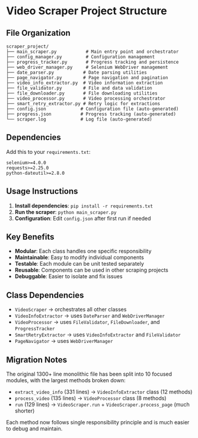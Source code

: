 # Video Scraper Project Structure

## File Organization

```
scraper_project/
├── main_scraper.py           # Main entry point and orchestrator
├── config_manager.py         # Configuration management
├── progress_tracker.py       # Progress tracking and persistence
├── web_driver_manager.py     # Selenium WebDriver management
├── date_parser.py           # Date parsing utilities
├── page_navigator.py        # Page navigation and pagination
├── video_info_extractor.py  # Video information extraction
├── file_validator.py        # File and data validation
├── file_downloader.py       # File downloading utilities
├── video_processor.py       # Video processing orchestrator
├── smart_retry_extractor.py # Retry logic for extractions
├── config.json             # Configuration file (auto-generated)
├── progress.json           # Progress tracking (auto-generated)
└── scraper.log             # Log file (auto-generated)
```

## Dependencies

Add this to your `requirements.txt`:
```
selenium>=4.0.0
requests>=2.25.0
python-dateutil>=2.8.0
```

## Usage Instructions

1. **Install dependencies**: `pip install -r requirements.txt`
2. **Run the scraper**: `python main_scraper.py`
3. **Configuration**: Edit `config.json` after first run if needed

## Key Benefits

- **Modular**: Each class handles one specific responsibility
- **Maintainable**: Easy to modify individual components
- **Testable**: Each module can be unit tested separately
- **Reusable**: Components can be used in other scraping projects
- **Debuggable**: Easier to isolate and fix issues

## Class Dependencies

- `VideoScraper` → orchestrates all other classes
- `VideoInfoExtractor` → uses `DateParser` and `WebDriverManager`
- `VideoProcessor` → uses `FileValidator`, `FileDownloader`, and `ProgressTracker`
- `SmartRetryExtractor` → uses `VideoInfoExtractor` and `FileValidator`
- `PageNavigator` → uses `WebDriverManager`

## Migration Notes

The original 1300+ line monolithic file has been split into 10 focused modules, with the largest methods broken down:

- `extract_video_info` (331 lines) → `VideoInfoExtractor` class (12 methods)
- `process_video` (135 lines) → `VideoProcessor` class (8 methods) 
- `run` (129 lines) → `VideoScraper.run` + `VideoScraper.process_page` (much shorter)

Each method now follows single responsibility principle and is much easier to debug and maintain.